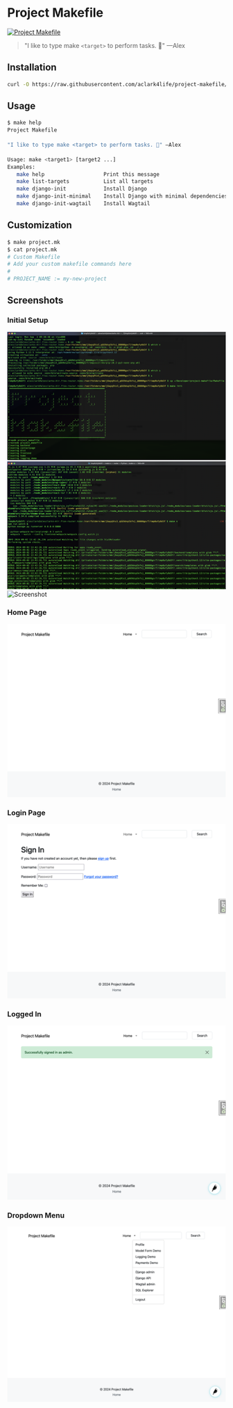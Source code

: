 # Project Makefile

[![Project Makefile](https://github.com/aclark4life/project-makefile/actions/workflows/project-makefile.yml/badge.svg)](https://github.com/aclark4life/project-makefile/actions)

> "I like to type make `<target>` to perform tasks. 🤷" —Alex

## Installation

```bash
curl -O https://raw.githubusercontent.com/aclark4life/project-makefile/main/Makefile
```

## Usage

```bash
$ make help
Project Makefile

"I like to type make <target> to perform tasks. 🤷" —Alex

Usage: make <target1> [target2 ...]
Examples:
   make help                   Print this message
   make list-targets           List all targets
   make django-init            Install Django
   make django-init-minimal    Install Django with minimal dependencies
   make django-init-wagtail    Install Wagtail
```

## Customization

```bash
$ make project.mk
$ cat project.mk
# Custom Makefile
# Add your custom makefile commands here
#
# PROJECT_NAME := my-new-project
```

## Screenshots

### Initial Setup
![Screenshot](screenshots/screenshot07.png)
![Screenshot](screenshots/screenshot05.png)
![Screenshot](screenshots/screenshot06.png)

### Home Page
![Screenshot](screenshots/screenshot01.png)

### Login Page
![Screenshot](screenshots/screenshot02.png)

### Logged In
![Screenshot](screenshots/screenshot03.png)

### Dropdown Menu
![Screenshot](screenshots/screenshot04.png)
